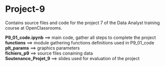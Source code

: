 # Project-9
Contains source files and code for the project 7 of the Data Analyst training course at OpenClassrooms.

**P9_01_code.ipynb** ==> main code, gather all steps to complete the project <br>
**functions** ==> module gathering functions definitions used in P9_01_code <br>
**plt_params** ==> graphics parameters <br>
**fichiers_p9** ==> source files conaining data <br>
**Soutenance_Projet_9** ==> slides used for evaluation of the project
